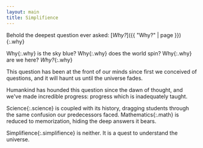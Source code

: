 ```yaml
---
layout: main
title: Simplifience
---
```

Behold the deepest question ever asked: [*Why?*]({{ "Why?" | page }}){:.why}

<span>Why</span>{:.why} is the sky blue? <span>Why</span>{:.why} does the world
spin? <span>Why</span>{:.why} are we here? *Why?*{:.why}

This question has been at the front of our minds since first we conceived of
questions, and it will haunt us until the universe fades.

Humankind has hounded this question since the dawn of thought, and we've made
incredible progress: progress which is inadequately taught.

<span>Science</span>{:.science} is coupled with its history, dragging students
through the same confusion our predecessors faced.
<span>Mathematics</span>{:.math} is reduced to memorization, hiding the deep
answers it bears.

<span>Simplifience</span>{:.simplifience} is neither. It is a quest to
understand the universe.
